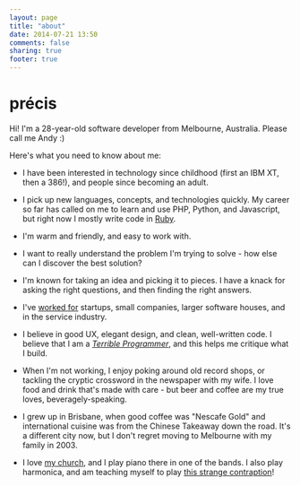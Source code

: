 ```yaml
---
layout: page
title: "about"
date: 2014-07-21 13:50
comments: false
sharing: true
footer: true
---
```

# pr&eacute;cis

Hi! I'm a 28-year-old software developer from Melbourne, Australia. Please call me Andy :)

Here&apos;s what you need to know about me:

* I have been interested in technology since childhood (first an IBM XT, then a 386!), and people since becoming an adult.

* I pick up new languages, concepts, and technologies quickly. My career so far has called on me to learn and use PHP, Python, and Javascript, but right now I mostly write code in [Ruby][2].

* I'm warm and friendly, and easy to work with.

* I want to really understand the problem I'm trying to solve - how else can I discover the best solution?

* I'm known for taking an idea and picking it to pieces. I have a knack for asking the right questions, and then finding the right answers.

* I've [worked for][3] startups, small companies, larger software houses, and in the service industry.

* I believe in good UX, elegant design, and clean, well-written code. I believe that I am a *[Terrible Programmer][1]*, and this helps me critique what I build.

* When I'm not working, I enjoy poking around old record shops, or tackling the cryptic crossword in the newspaper with my wife. I love food and drink that's made with care - but beer and coffee are my true loves, beveragely-speaking.

* I grew up in Brisbane, when good coffee was "Nescafe Gold" and international cuisine was from the Chinese Takeaway down the road. It's a different city now, but I don't regret moving to Melbourne with my family in 2003.

* I love [my church][5], and I play piano there in one of the bands. I also play harmonica, and am teaching myself to play [this strange contraption][4]!

[1]: http://blog.kickin-the-darkness.com/2007/09/confessions-of-terrible-programmer.html
[2]: http://ruby-lang.org
[3]: http://au.linkedin.com/in/anicholson/
[4]: http://marcodi.com/
[5]: http://www.christchurchhawthorn.org/